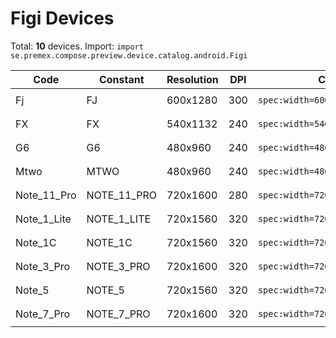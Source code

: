 # Figi Devices

Total: **10** devices. Import: `import se.premex.compose.preview.device.catalog.android.Figi`

| Code | Constant | Resolution | DPI | Compose Spec | Preview Usage |
|------|----------|------------|-----|-------------|---------------|
| Fj | FJ | 600x1280 | 300 | `spec:width=600px,height=1280px,dpi=300` | `@Preview(device = Figi.FJ)` |
| FX | FX | 540x1132 | 240 | `spec:width=540px,height=1132px,dpi=240` | `@Preview(device = Figi.FX)` |
| G6 | G6 | 480x960 | 240 | `spec:width=480px,height=960px,dpi=240` | `@Preview(device = Figi.G6)` |
| Mtwo | MTWO | 480x960 | 240 | `spec:width=480px,height=960px,dpi=240` | `@Preview(device = Figi.MTWO)` |
| Note_11_Pro | NOTE_11_PRO | 720x1600 | 280 | `spec:width=720px,height=1600px,dpi=280` | `@Preview(device = Figi.NOTE_11_PRO)` |
| Note_1_Lite | NOTE_1_LITE | 720x1560 | 320 | `spec:width=720px,height=1560px,dpi=320` | `@Preview(device = Figi.NOTE_1_LITE)` |
| Note_1C | NOTE_1C | 720x1560 | 320 | `spec:width=720px,height=1560px,dpi=320` | `@Preview(device = Figi.NOTE_1C)` |
| Note_3_Pro | NOTE_3_PRO | 720x1600 | 320 | `spec:width=720px,height=1600px,dpi=320` | `@Preview(device = Figi.NOTE_3_PRO)` |
| Note_5 | NOTE_5 | 720x1560 | 320 | `spec:width=720px,height=1560px,dpi=320` | `@Preview(device = Figi.NOTE_5)` |
| Note_7_Pro | NOTE_7_PRO | 720x1600 | 320 | `spec:width=720px,height=1600px,dpi=320` | `@Preview(device = Figi.NOTE_7_PRO)` |

<!-- Generated automatically. Do not edit manually. -->
